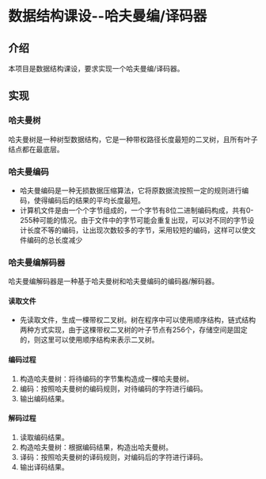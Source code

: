 # 数据结构课设--哈夫曼编/译码器
## 介绍
本项目是数据结构课设，要求实现一个哈夫曼编/译码器。

## 实现
### 哈夫曼树
哈夫曼树是一种树型数据结构，它是一种带权路径长度最短的二叉树，且所有叶子结点都在最底层。

### 哈夫曼编码
- 哈夫曼编码是一种无损数据压缩算法，它将原数据流按照一定的规则进行编码，使得编码后的结果的平均长度最短。
- 计算机文件是由一个个字节组成的，一个字节有8位二进制编码构成，共有0-255种可能的情况。由于文件中的字节可能会重复出现，可以对不同的字节设计长度不等的编码，让出现次数较多的字节，采用较短的编码，这样可以使文件编码的总长度减少

### 哈夫曼编解码器
哈夫曼编解码器是一种基于哈夫曼树和哈夫曼编码的编码器/解码器。

#### 读取文件
- 先读取文件，生成一棵带权二叉树。树在程序中可以使用顺序结构，链式结构两种方式实现，由于这棵带权二叉树的叶子节点有256个，存储空间是固定的，则这里可以使用顺序结构来表示二叉树。

#### 编码过程
1. 构造哈夫曼树：将待编码的字节集构造成一棵哈夫曼树。
2. 编码：按照哈夫曼树的编码规则，对待编码的字符进行编码。
3. 输出编码结果。

#### 解码过程
1. 读取编码结果。
2. 构造哈夫曼树：根据编码结果，构造出哈夫曼树。
3. 译码：按照哈夫曼树的译码规则，对编码后的字符进行译码。
4. 输出译码结果。
